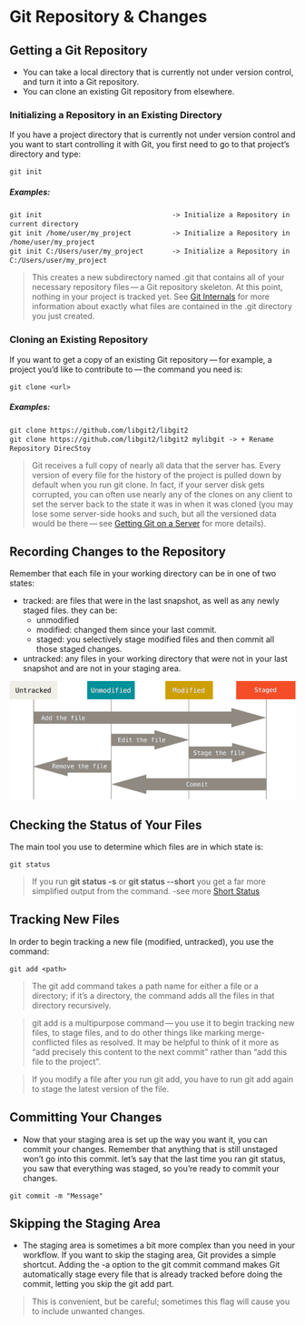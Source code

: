 # Git Repository & Changes

## Getting a Git Repository
  - You can take a local directory that is currently not under version control, and turn it into a Git repository.
  - You can clone an existing Git repository from elsewhere.

### Initializing a Repository in an Existing Directory
If you have a project directory that is currently not under version control and you want to start controlling it with Git, you first need to go to that project’s directory and type:

```
git init
```

##### Examples:
```
git init                                -> Initialize a Repository in current directory
git init /home/user/my_project          -> Initialize a Repository in /home/user/my_project
git init C:/Users/user/my_project       -> Initialize a Repository in C:/Users/user/my_project
```

> This creates a new subdirectory named .git that contains all of your necessary repository files — a Git repository skeleton. At this point, nothing in your project is tracked yet. See [Git Internals](https://git-scm.com/book/en/v2/Git-Internals-Plumbing-and-Porcelain#ch10-git-internals) for more information about exactly what files are contained in the .git directory you just created.

### Cloning an Existing Repository
If you want to get a copy of an existing Git repository — for example, a project you’d like to contribute to — the command you need is:

```
git clone <url>
```

##### Examples:
```
git clone https://github.com/libgit2/libgit2
git clone https://github.com/libgit2/libgit2 mylibgit -> + Rename Repository DirecStoy
```

> Git receives a full copy of nearly all data that the server has. Every version of every file for the history of the project is pulled down by default when you run git clone. In fact, if your server disk gets corrupted, you can often use nearly any of the clones on any client to set the server back to the state it was in when it was cloned (you may lose some server-side hooks and such, but all the versioned data would be there — see [Getting Git on a Server](https://git-scm.com/book/en/v2/Git-Internals-Plumbing-and-Porcelain#ch10-git-internals) for more details).


## Recording Changes to the Repository
Remember that each file in your working directory can be in one of two states:
  - tracked: are files that were in the last snapshot, as well as any newly staged files. they can be:
    - unmodified
    - modified: changed them since your last commit.
    - staged: you selectively stage modified files and then commit all those staged changes.
  - untracked: any files in your working directory that were not in your last snapshot and are not in your staging area.

![LifeCycle](../Photos/lifecycle.png)

## Checking the Status of Your Files
The main tool you use to determine which files are in which state is:

```
git status
```

> If you run **git status -s** or **git status --short** you get a far more simplified output from the command. -see more [Short Status](https://stackoverflow.com/questions/51210915/understanding-the-output-of-git-status-with-the-short-flag) 


## Tracking New Files
In order to begin tracking a new file (modified, untracked), you use the command:

```
git add <path>
```

> The git add command takes a path name for either a file or a directory; if it’s a directory, the command adds all the files in that directory recursively.

> git add is a multipurpose command — you use it to begin tracking new files, to stage files, and to do other things like marking merge-conflicted files as resolved. It may be helpful to think of it more as “add precisely this content to the next commit” rather than “add this file to the project”.

> If you modify a file after you run git add, you have to run git add again to stage the latest version of the file.

## Committing Your Changes
- Now that your staging area is set up the way you want it, you can commit your changes. Remember that anything that is still unstaged won’t go into this commit. let’s say that the last time you ran git status, you saw that everything was staged, so you’re ready to commit your changes. 

```
git commit -m "Message"
```

## Skipping the Staging Area
- The staging area is sometimes a bit more complex than you need in your workflow. If you want to skip the staging area, Git provides a simple shortcut. Adding the -a option to the git commit command makes Git automatically stage every file that is already tracked before doing the commit, letting you skip the git add part.

> This is convenient, but be careful; sometimes this flag will cause you to include unwanted changes.